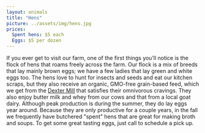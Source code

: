 ```yaml
---
layout: animals
title: "Hens"
picture: ../assets/img/hens.jpg
prices:
  Spent hens: $5 each
  Eggs: $5 per dozen
---
```


If you ever get to visit our farm, one of the first things you’ll notice is the flock of hens that roams freely across the farm. Our flock is a mix of breeds that lay mainly brown eggs; we have a few ladies that lay green and white eggs too. The hens love to hunt for insects and seeds and eat our kitchen scraps, but they also receive an organic, GMO-free grain-based feed, which we get from the <a href="http://dextermill.com">Dexter Mill</a> that satisfies their omnivorous cravings. They also enjoy butter milk and whey from our cows and that from a local goat dairy. Although peak production is during the summer, they do lay eggs year around. Because they are only productive for a couple years, in the fall we frequently have butchered "spent" hens that are great for making broth and soups. To get some great tasting eggs, just call to schedule a pick up.
